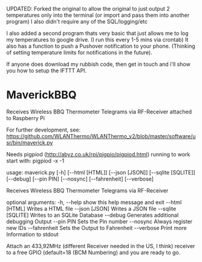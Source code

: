 UPDATED:
Forked the original to allow the original to just output 2 temperatures only into the terminal (or import and pass them into another program)  I also didn't require any of the SQL/logging/etc

I also added a second program thats very basic that just allows me to log my temperatures to google drive.  (I run this every 1-5 mins via crontab)
It also has a function to push a Pushover notification to your phone.  (Thinking of setting temperature limits for notifications in the future).

If anyone does download my rubbish code, then get in touch and i'll show you how to setup the IFTTT API.





# MaverickBBQ
Receives Wireless BBQ Thermometer Telegrams via RF-Receiver attached to Raspberry Pi

For further development, see:
https://github.com/WLANThermo/WLANThermo_v2/blob/master/software/usr/bin/maverick.py

Needs pigpiod (http://abyz.co.uk/rpi/pigpio/pigpiod.html) running to work
start with: pigpiod -x -1


usage: maverick.py [-h] [--html [HTML]] [--json [JSON]] [--sqlite [SQLITE]]
                   [--debug] [--pin PIN] [--nosync] [--fahrenheit] [--verbose]

Receives Wireless BBQ Thermometer Telegrams via RF-Receiver

optional arguments:
  -h, --help         show this help message and exit
  --html [HTML]      Writes a HTML file
  --json [JSON]      Writes a JSON file
  --sqlite [SQLITE]  Writes to an SQLite Database
  --debug            Generates additional debugging Output
  --pin PIN          Sets the Pin number
  --nosync           Always register new IDs
  --fahrenheit       Sets the Output to Fahrenheit
  --verbose          Print more Information to stdout

  Attach an 433,92MHz (different Receiver needed in the US, I think) receiver to a free GPIO (default=18 (BCM Numbering) and you are ready to go.
